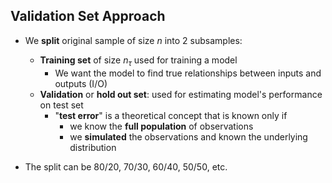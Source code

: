 ## Validation Set Approach

* We **split** original sample of size $n$ into 2 subsamples:
  * **Training set** of size $n_\tau$ used for training a model
    * We want the model to find true relationships between inputs and outputs (I/O)
  * **Validation** or **hold out set**: used for estimating model's performance on test set
      * "**test error**" is a theoretical concept that is known only if
        * we know the **full population** of observations
        * we **simulated** the observations and known the underlying distribution

* The split can be $80/20$, $70/30$, $60/40$, $50/50$, etc.

<br>
<br>

<InlineSvg src="/Lecture_5_train_val.svg" height="40px"/>